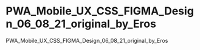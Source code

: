 # PWA_Mobile_UX_CSS_FIGMA_Design_06_08_21_original_by_Eros
PWA_Mobile_UX_CSS_FIGMA_Design_06_08_21_original_by_Eros
